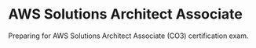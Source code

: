 # AWS Solutions Architect Associate
Preparing for AWS Solutions Architect Associate (CO3) certification exam.
